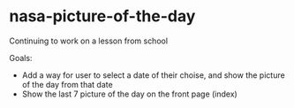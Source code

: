 # nasa-picture-of-the-day

Continuing to work on a lesson from school

Goals:
  - Add a way for user to select a date of their choise, and show the picture of the day from that date
  - Show the last 7 picture of the day on the front page (index)
